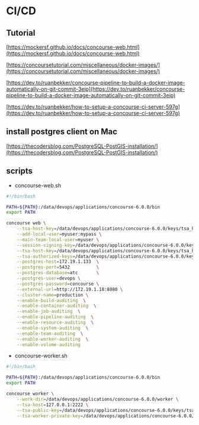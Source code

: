 # CI/CD

## Tutorial

[https://mockersf.github.io/docs/concourse-web.html](https://mockersf.github.io/docs/concourse-web.html)

[https://concoursetutorial.com/miscellaneous/docker-images/](https://concoursetutorial.com/miscellaneous/docker-images/)

[https://dev.to/ruanbekker/concourse-pipeline-to-build-a-docker-image-automatically-on-git-commit-3eip](https://dev.to/ruanbekker/concourse-pipeline-to-build-a-docker-image-automatically-on-git-commit-3eip)

[https://dev.to/ruanbekker/how-to-setup-a-concourse-ci-server-597g](https://dev.to/ruanbekker/how-to-setup-a-concourse-ci-server-597g)

## install postgres client on Mac

[https://thecodersblog.com/PostgreSQL-PostGIS-installation/](https://thecodersblog.com/PostgreSQL-PostGIS-installation/)

## scripts

- concourse-web.sh

```bash
#!/bin/bash

PATH=${PATH}:/data/devops/applications/concourse-6.0.0/bin
export PATH

concourse web \
    --tsa-host-key=/data/devops/applications/concourse-6.0.0/keys/tsa_host_key \
    --add-local-user=myuser:mypass \
    --main-team-local-user=myuser \
    --session-signing-key=/data/devops/applications/concourse-6.0.0/keys/session_signing_key \
    --tsa-host-key=/data/devops/applications/concourse-6.0.0/keys/tsa_host_key \
    --tsa-authorized-keys=/data/devops/applications/concourse-6.0.0/keys/authorized_worker_keys \
    --postgres-host=172.19.1.133  \
    --postgres-port=5432          \
    --postgres-database=atc       \
    --postgres-user=devops \
    --postgres-password=concourse \
    --external-url=http://172.19.1.18:8080 \
    --cluster-name=production \
    --enable-build-auditing  \
    --enable-container-auditing  \
    --enable-job-auditing  \
    --enable-pipeline-auditing  \
    --enable-resource-auditing  \
    --enable-system-auditing  \
    --enable-team-auditing  \
    --enable-worker-auditing  \
    --enable-volume-auditing
```

- concourse-worker.sh

```bash
#!/bin/bash

PATH=${PATH}:/data/devops/applications/concourse-6.0.0/bin
export PATH

concourse worker \
    --work-dir=/data/devops/applications/concourse-6.0.0/worker \
    --tsa-host=127.0.0.1:2222 \
    --tsa-public-key=/data/devops/applications/concourse-6.0.0/keys/tsa_host_key.pub \
    --tsa-worker-private-key=/data/devops/applications/concourse-6.0.0/keys/worker_key
```
